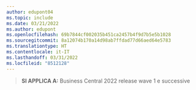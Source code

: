 ```yaml
---
author: edupont04
ms.topic: include
ms.date: 03/21/2022
ms.author: edupont
ms.openlocfilehash: 69b7844cf002035b451ca2457b4f9d7b5e5b1028
ms.sourcegitcommit: 8a12074b170a14d98ab7ffdad77d66aed64e5783
ms.translationtype: HT
ms.contentlocale: it-IT
ms.lasthandoff: 03/31/2022
ms.locfileid: "8512128"
---
```

> **SI APPLICA A:** Business Central 2022 release wave 1 e successive